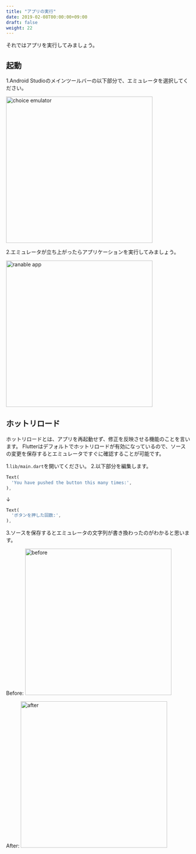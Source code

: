 ```yaml
---
title: "アプリの実行"
date: 2019-02-08T00:00:00+09:00
draft: false
weight: 22
---
```

それではアプリを実行してみましょう。


## 起動

1.Android Studioのメインツールバーの以下部分で、エミュレータを選択してください。

<img src="http://flutter.ctrnost.com/images/tutorial/02/01_emulator.png" width="400px" alt="choice emulator">

2.エミュレータが立ち上がったらアプリケーションを実行してみましょう。

<img src="http://flutter.ctrnost.com/images/tutorial/02/02_app_build.png" width="400px" alt="ranable app">

## ホットリロード

ホットリロードとは、アプリを再起動せず、修正を反映させる機能のことを言います。
Flutterはデフォルトでホットリロードが有効になっているので、ソースの変更を保存するとエミュレータですぐに確認することが可能です。

1.```lib/main.dart```を開いてください。
2.以下部分を編集します。
```dart
Text(
  'You have pushed the button this many times:',
),
```
↓
```dart
Text(
  'ボタンを押した回数:',
),
```
3.ソースを保存するとエミュレータの文字列が書き換わったのがわかると思います。

Before:
<img src="http://flutter.ctrnost.com/images/tutorial/02/03_before.png" width="400px" alt="before">

After:
<img src="http://flutter.ctrnost.com/images/tutorial/02/04_after.png" width="400px" alt="after">
